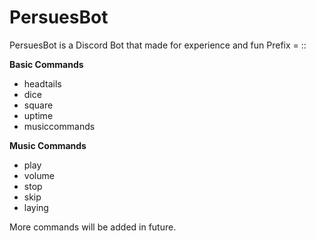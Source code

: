 # PersuesBot
PersuesBot is a Discord Bot that made for experience and fun
Prefix = ::

**Basic Commands**

- headtails     
- dice          
- square        
- uptime        
- musiccommands 

**Music Commands**
- play
- volume
- stop
- skip
- laying

More commands will be added in future.
